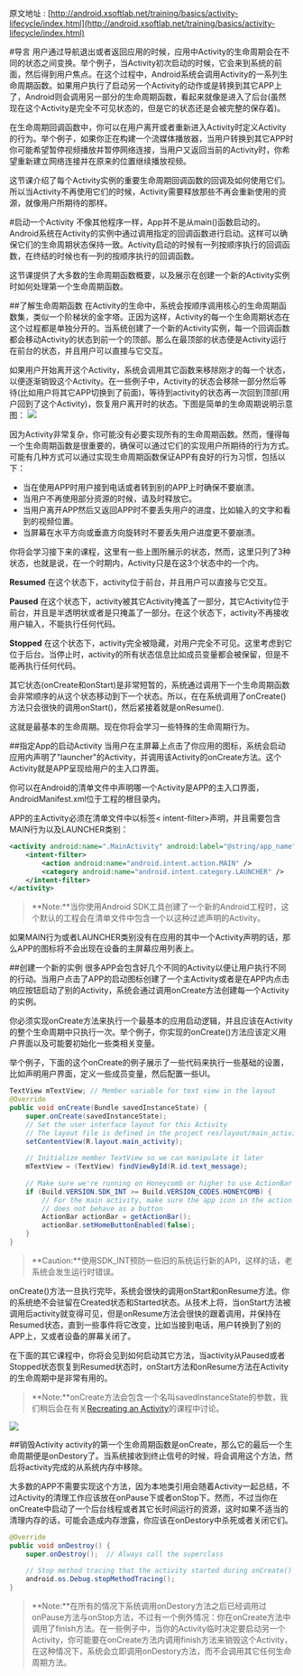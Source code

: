 原文地址 : [http://android.xsoftlab.net/training/basics/activity-lifecycle/index.html](http://android.xsoftlab.net/training/basics/activity-lifecycle/index.html)

#导言
用户通过导航退出或者返回应用的时候，应用中Activity的生命周期会在不同的状态之间变换。举个例子，当Activity初次启动的时候，它会来到系统的前面，然后得到用户焦点。在这个过程中，Android系统会调用Activity的一系列生命周期函数。如果用户执行了启动另一个Activity的动作或是转换到其它APP上了，Android则会调用另一部分的生命周期函数，看起来就像是进入了后台(虽然现在这个Activity是完全不可见状态的，但是它的状态还是会被完整的保存着)。

在生命周期回调函数中，你可以在用户离开或者重新进入Activity时定义Activity的行为。举个例子，如果你正在构建一个流媒体播放器，当用户转换到其它APP时你可能希望暂停视频播放并暂停网络连接，当用户又返回当前的Activity时，你希望重新建立网络连接并在原来的位置继续播放视频。

这节课介绍了每个Activity实例的重要生命周期回调函数的回调及如何使用它们。所以当Activity不再使用它们的时候，Activity需要释放那些不再会重新使用的资源，就像用户所期待的那样。

#启动一个Activity
不像其他程序一样，App并不是从main()函数启动的。Android系统在Activity的实例中通过调用指定的回调函数进行启动。这样可以确保它们的生命周期状态保持一致。Activity启动的时候有一列按顺序执行的回调函数，在终结的时候也有一列的按顺序执行的回调函数。

这节课提供了大多数的生命周期函数概要，以及展示在创建一个新的Activity实例时如何处理第一个生命周期函数。

##了解生命周期函数
在Activity的生命中，系统会按顺序调用核心的生命周期函数集，类似一个阶梯状的金字塔。正因为这样，Activity的每一个生命周期状态在这个过程都是单独分开的。当系统创建了一个新的Activity实例，每一个回调函数都会移动Activity的状态到前一个的顶部。那么在最顶部的状态便是Activity运行在前台的状态，并且用户可以直接与它交互。

如果用户开始离开这个Activity，系统会调用其它函数来移除刚才的每一个状态，以便逐渐销毁这个Activity。在一些例子中，Activity的状态会移除一部分然后等待(比如用户将其它APP切换到了前面)，等待到activity的状态再一次回到顶部(用户回到了这个Activity)，恢复用户离开时的状态。下图是简单的生命周期说明示意图：
![](http://android.xsoftlab.net/images/training/basics/basic-lifecycle.png)

因为Activity非常复杂，你可能没有必要实现所有的生命周期函数。然而，懂得每一个生命周期函数是很重要的，确保可以通过它们的实现用户所期待的行为方式。可能有几种方式可以通过实现生命周期函数保证APP有良好的行为习惯，包括以下：

- 当在使用APP时用户接到电话或者转到别的APP上时确保不要崩溃。
- 当用户不再使用部分资源的时候，请及时释放它。
- 当用户离开APP然后又返回APP时不要丢失用户的进度，比如输入的文字和看到的视频位置。
- 当屏幕在水平方向或垂直方向旋转时不要丢失用户进度更不要崩溃。


你将会学习接下来的课程，这里有一些上图所展示的状态，然而，这里只列了3种状态，也就是说，在一个时期内，Activity只是在这3个状态中的一个内。

**Resumed**
在这个状态下，activity位于前台，并且用户可以直接与它交互。

**Paused**
在这个状态下，activity被其它Activity掩盖了一部分，其它Activity位于前台，并且是半透明状或者是只掩盖了一部分。在这个状态下，activity不再接收用户输入，不能执行任何代码。

**Stopped**
在这个状态下，activity完全被隐藏，对用户完全不可见。这里考虑到它位于后台。当停止时，activity的所有状态信息比如成员变量都会被保留，但是不能再执行任何代码。

其它状态(onCreate和onStart)是非常短暂的，系统通过调用下一个生命周期函数会非常顺序的从这个状态移动到下一个状态。所以，在在系统调用了onCreate()方法只会很快的调用onStart()，然后紧接着就是onResume().

这就是最基本的生命周期。现在你将会学习一些特殊的生命周期行为。

##指定App的启动Activity
当用户在主屏幕上点击了你应用的图标，系统会启动应用内声明了"launcher"的Activity，并调用该Activity的onCreate方法。这个Activity就是APP呈现给用户的主入口界面。

你可以在Android的清单文件中声明哪一个Activity是APP的主入口界面，AndroidManifest.xml位于工程的根目录内。

APP的主Activity必须在清单文件中以标签< intent-filter>声明，并且需要包含MAIN行为以及LAUNCHER类别：
```xml
<activity android:name=".MainActivity" android:label="@string/app_name">
    <intent-filter>
        <action android:name="android.intent.action.MAIN" />
        <category android:name="android.intent.category.LAUNCHER" />
    </intent-filter>
</activity>
```

> **Note:**当你使用Android SDK工具创建了一个新的Android工程时，这个默认的工程会在清单文件中包含一个以这种过滤声明的Activity。

如果MAIN行为或者LAUNCHER类别没有在应用的其中一个Activity声明的话，那么APP的图标将不会出现在设备的主屏幕应用列表上。

##创建一个新的实例
很多APP会包含好几个不同的Activity以便让用户执行不同的行动。当用户点击了APP的启动图标创建了一个主Activity或者是在APP内点击响应按钮启动了别的Activity，系统会通过调用onCreate方法创建每一个Activity的实例。

你必须实现onCreate方法来执行一个最基本的应用启动逻辑，并且应该在Activity的整个生命周期中只执行一次。举个例子，你实现的onCreate()方法应该定义用户界面以及可能要初始化一些类相关变量。

举个例子，下面的这个onCreate的例子展示了一些代码来执行一些基础的设置，比如声明用户界面，定义一些成员变量，然后配置一些UI。
```java
TextView mTextView; // Member variable for text view in the layout
@Override
public void onCreate(Bundle savedInstanceState) {
    super.onCreate(savedInstanceState);
    // Set the user interface layout for this Activity
    // The layout file is defined in the project res/layout/main_activity.xml file
    setContentView(R.layout.main_activity);
    
    // Initialize member TextView so we can manipulate it later
    mTextView = (TextView) findViewById(R.id.text_message);
    
    // Make sure we're running on Honeycomb or higher to use ActionBar APIs
    if (Build.VERSION.SDK_INT >= Build.VERSION_CODES.HONEYCOMB) {
        // For the main activity, make sure the app icon in the action bar
        // does not behave as a button
        ActionBar actionBar = getActionBar();
        actionBar.setHomeButtonEnabled(false);
    }
}
```
> **Caution:**使用SDK_INT预防一些旧的系统运行新的API，这样的话，老系统会发生运行时错误。

onCreate()方法一旦执行完毕，系统会很快的调用onStart和onResume方法。你的系统绝不会驻留在Created状态和Started状态。从技术上将，当onStart方法被调用后activity就变得可见，但是onResume方法会很快的跟着调用，并保持在Resumed状态，直到一些事件将它改变，比如当接到电话，用户转换到了别的APP上，又或者设备的屏幕关闭了。

在下面的其它课程中，你将会见到如何启动其它方法，当activity从Paused或者Stopped状态恢复到Resumed状态时，onStart方法和onResume方法在Activity的生命周期中是非常有用的。

> **Note:**onCreate方法会包含一个名叫savedInstanceState的参数，我们稍后会在有关[Recreating an Activity](http://android.xsoftlab.net/training/basics/activity-lifecycle/recreating.html)的课程中讨论。

![](http://android.xsoftlab.net/images/training/basics/basic-lifecycle-create.png)

##销毁Activity
activity的第一个生命周期函数是onCreate，那么它的最后一个生命周期便是onDestory了。当系统接收到终止信号的时候，将会调用这个方法，然后将activity完成的从系统内存中移除。

大多数的APP不需要实现这个方法，因为本地类引用会随着Activity一起总结，不过Activity的清理工作应该放在onPause下或者onStop下。然而，不过当你在onCreate中启动了一个后台线程或者其它长时间运行的资源，这时如果不适当的清理内存的话，可能会造成内存泄露，你应该在onDestory中杀死或者关闭它们。

```java
@Override
public void onDestroy() {
    super.onDestroy();  // Always call the superclass
    
    // Stop method tracing that the activity started during onCreate()
    android.os.Debug.stopMethodTracing();
}
```


> **Note:**在所有的情况下系统调用onDestory方法之后已经调用过onPause方法与onStop方法，不过有一个例外情况：你在onCreate方法中调用了finish方法。在一些例子中，当你的Activity临时决定要启动另一个Activity，你可能要在onCreate方法内调用finish方法来销毁这个Activity，在这种情况下，系统会立即调用onDestory方法，而不会调用其它任何生命周期方法。